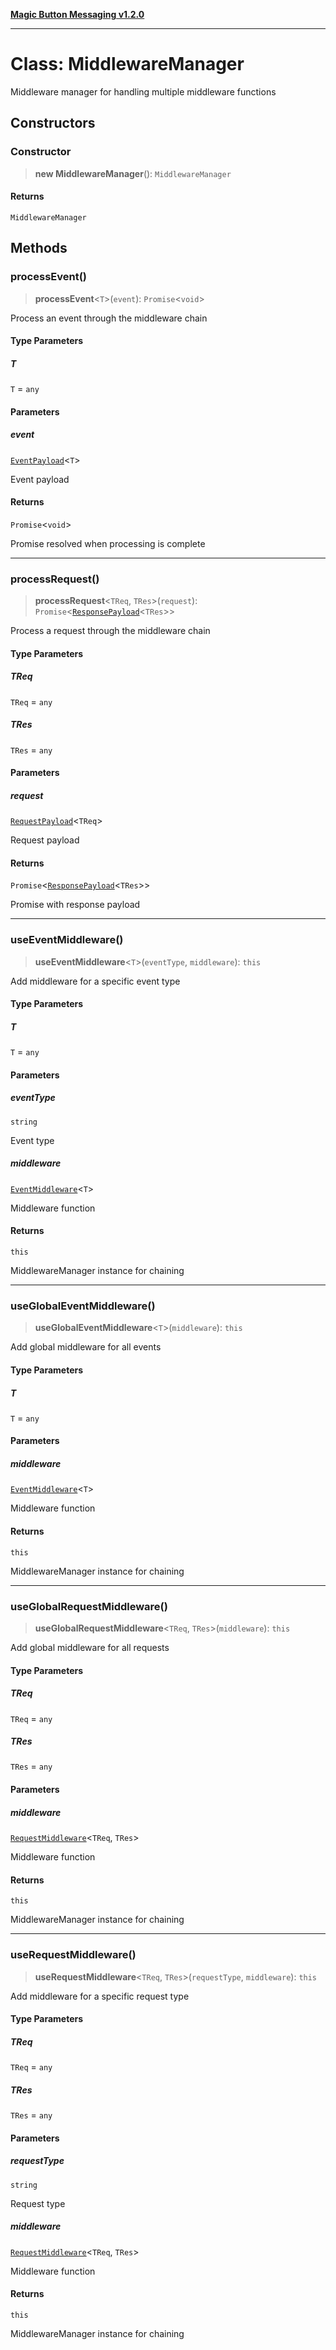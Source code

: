 [**Magic Button Messaging v1.2.0**](../README.md)

***

# Class: MiddlewareManager

Middleware manager for handling multiple middleware functions

## Constructors

### Constructor

> **new MiddlewareManager**(): `MiddlewareManager`

#### Returns

`MiddlewareManager`

## Methods

### processEvent()

> **processEvent**\<`T`\>(`event`): `Promise`\<`void`\>

Process an event through the middleware chain

#### Type Parameters

##### T

`T` = `any`

#### Parameters

##### event

[`EventPayload`](../type-aliases/EventPayload.md)\<`T`\>

Event payload

#### Returns

`Promise`\<`void`\>

Promise resolved when processing is complete

***

### processRequest()

> **processRequest**\<`TReq`, `TRes`\>(`request`): `Promise`\<[`ResponsePayload`](../type-aliases/ResponsePayload.md)\<`TRes`\>\>

Process a request through the middleware chain

#### Type Parameters

##### TReq

`TReq` = `any`

##### TRes

`TRes` = `any`

#### Parameters

##### request

[`RequestPayload`](../type-aliases/RequestPayload.md)\<`TReq`\>

Request payload

#### Returns

`Promise`\<[`ResponsePayload`](../type-aliases/ResponsePayload.md)\<`TRes`\>\>

Promise with response payload

***

### useEventMiddleware()

> **useEventMiddleware**\<`T`\>(`eventType`, `middleware`): `this`

Add middleware for a specific event type

#### Type Parameters

##### T

`T` = `any`

#### Parameters

##### eventType

`string`

Event type

##### middleware

[`EventMiddleware`](../type-aliases/EventMiddleware.md)\<`T`\>

Middleware function

#### Returns

`this`

MiddlewareManager instance for chaining

***

### useGlobalEventMiddleware()

> **useGlobalEventMiddleware**\<`T`\>(`middleware`): `this`

Add global middleware for all events

#### Type Parameters

##### T

`T` = `any`

#### Parameters

##### middleware

[`EventMiddleware`](../type-aliases/EventMiddleware.md)\<`T`\>

Middleware function

#### Returns

`this`

MiddlewareManager instance for chaining

***

### useGlobalRequestMiddleware()

> **useGlobalRequestMiddleware**\<`TReq`, `TRes`\>(`middleware`): `this`

Add global middleware for all requests

#### Type Parameters

##### TReq

`TReq` = `any`

##### TRes

`TRes` = `any`

#### Parameters

##### middleware

[`RequestMiddleware`](../type-aliases/RequestMiddleware.md)\<`TReq`, `TRes`\>

Middleware function

#### Returns

`this`

MiddlewareManager instance for chaining

***

### useRequestMiddleware()

> **useRequestMiddleware**\<`TReq`, `TRes`\>(`requestType`, `middleware`): `this`

Add middleware for a specific request type

#### Type Parameters

##### TReq

`TReq` = `any`

##### TRes

`TRes` = `any`

#### Parameters

##### requestType

`string`

Request type

##### middleware

[`RequestMiddleware`](../type-aliases/RequestMiddleware.md)\<`TReq`, `TRes`\>

Middleware function

#### Returns

`this`

MiddlewareManager instance for chaining
